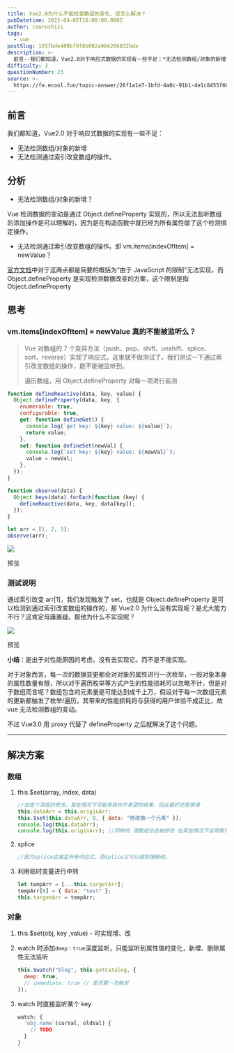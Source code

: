 ```yaml
---
title: Vue2.0为什么不能检查数组的变化，该怎么解决？
pubDatetime: 2022-04-05T16:00:00.000Z
author: caorushizi
tags:
  - vue
postSlug: 165fbde409bf9f8b082a904266832bda
description: >-
  前言--我们都知道，Vue2.0对于响应式数据的实现有一些不足：*无法检测数组/对象的新增*无法检测通过索引改变数组的操作。分析--*无法检测数组/对象的新增？Vue检测数据的变动是通过Object.
difficulty: 3
questionNumber: 23
source: >-
  https://fe.ecool.fun/topic-answer/26f1a1e7-1bfd-4a0c-91b1-4e1c8455f60a?orderBy=updateTime&order=desc&tagId=14
---
```


## 前言

我们都知道，Vue2.0 对于响应式数据的实现有一些不足：

- 无法检测数组/对象的新增
- 无法检测通过索引改变数组的操作。

## 分析

- 无法检测数组/对象的新增？

Vue 检测数据的变动是通过 Object.defineProperty 实现的，所以无法监听数组的添加操作是可以理解的，因为是在构造函数中就已经为所有属性做了这个检测绑定操作。

- 无法检测通过索引改变数组的操作。即 vm.items\[indexOfItem\] = newValue？

[官方文档](https://cn.vuejs.org/v2/guide/list.html#%E6%B3%A8%E6%84%8F%E4%BA%8B%E9%A1%B9)中对于这两点都是简要的概括为“由于 JavaScript 的限制”无法实现，而 Object.defineProperty 是实现检测数据改变的方案，这个限制是指 Object.defineProperty

## 思考

### vm.items\[indexOfItem\] = newValue 真的不能被监听么？

> Vue 对数组的 7 个变异方法（push、pop、shift、unshift、splice、sort、reverse）实现了响应式。这里就不做测试了。我们测试一下通过索引改变数组的操作，能不能被监听到。
>
> 遍历数组，用 Object.defineProperty 对每一项进行监测

```js
function defineReactive(data, key, value) {
  Object.defineProperty(data, key, {
    enumerable: true,
    configurable: true,
    get: function defineGet() {
      console.log(`get key: ${key} value: ${value}`);
      return value;
    },
    set: function defineSet(newVal) {
      console.log(`set key: ${key} value: ${newVal}`);
      value = newVal;
    },
  });
}

function observe(data) {
  Object.keys(data).forEach(function (key) {
    defineReactive(data, key, data[key]);
  });
}

let arr = [1, 2, 3];
observe(arr);
```

![](https://p3-juejin.byteimg.com/tos-cn-i-k3u1fbpfcp/5b228cf688814f6c864d53b43f3f792b~tplv-k3u1fbpfcp-zoom-1.image)

预览

### 测试说明

通过索引改变 arr\[1\]，我们发现触发了 set，也就是 Object.defineProperty 是可以检测到通过索引改变数组的操作的，那 Vue2.0 为什么没有实现呢？是尤大能力不行？这肯定毋庸置疑。那他为什么不实现呢？

![](https://p3-juejin.byteimg.com/tos-cn-i-k3u1fbpfcp/404f033ac36f47a7896e73beb469ae2c~tplv-k3u1fbpfcp-zoom-1.image)

预览

**小结**：是出于对性能原因的考虑，没有去实现它。而不是不能实现。

对于对象而言，每一次的数据变更都会对对象的属性进行一次枚举，一般对象本身的属性数量有限，所以对于遍历枚举等方式产生的性能损耗可以忽略不计，但是对于数组而言呢？数组包含的元素量是可能达到成千上万，假设对于每一次数组元素的更新都触发了枚举/遍历，其带来的性能损耗将与获得的用户体验不成正比，故 vue 无法检测数组的变动。

不过 Vue3.0 用 proxy 代替了 defineProperty 之后就解决了这个问题。

---

## 解决方案

### 数组

1.  this.$set(array, index, data)

    ```js
    //这是个深度的修改，某些情况下可能导致你不希望的结果，因此最好还是慎用
    this.dataArr = this.originArr;
    this.$set(this.dataArr, 0, { data: "修改第一个元素" });
    console.log(this.dataArr);
    console.log(this.originArr); //同样的 源数组也会被修改 在某些情况下会导致你不希望的结果
    ```

2.  splice

    ```js
    //因为splice会被监听有响应式，而splice又可以做到增删改。
    ```

3.  利用临时变量进行中转

    ```js
    let tempArr = [...this.targetArr];
    tempArr[0] = { data: "test" };
    this.targetArr = tempArr;
    ```

### 对象

1.  this.$set(obj, key ,value) - 可实现增、改
2.  watch 时添加`deep：true`深度监听，只能监听到属性值的变化，新增、删除属性无法监听

    ```js
    this.$watch("blog", this.getCatalog, {
      deep: true,
      // immediate: true // 是否第一次触发
    });
    ```

3.  watch 时直接监听某个 key

    ```js
    watch: {
      'obj.name'(curVal, oldVal) {
        // TODO
      }
    }
    ```
